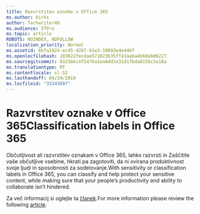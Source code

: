```yaml
---
title: Razvrstitev oznake v Office 365
ms.author: kirks
author: Techwriter40
ms.audience: ITPro
ms.topic: article
ROBOTS: NOINDEX, NOFOLLOW
localization_priority: Normal
ms.assetid: 6bfa1924-ec45-42b7-b1e3-10093e4e446f
ms.openlocfilehash: 103622fecdae571023b35ff43aaba4b68eb06227
ms.sourcegitcommit: 03258ec4f5476a1ea6dd3a31d17bda815bc5a18a
ms.translationtype: MT
ms.contentlocale: sl-SI
ms.lasthandoff: 04/24/2019
ms.locfileid: "33243697"
---
```

# <a name="classification-labels-in-office-365"></a><span data-ttu-id="bd959-102">Razvrstitev oznake v Office 365</span><span class="sxs-lookup"><span data-stu-id="bd959-102">Classification labels in Office 365</span></span>

<span data-ttu-id="bd959-103">Občutljivost ali razvrstitev oznakam v Office 365, lahko razvrsti in Zaščitite vaše občutljive vsebine, hkrati pa zagotoviti, da ni ovirana produktivnost svoje ljudi in sposobnosti za sodelovanje.</span><span class="sxs-lookup"><span data-stu-id="bd959-103">With sensitivity or classification labels in Office 365, you can classify and help protect your sensitive content, while making sure that your people’s productivity and ability to collaborate isn’t hindered.</span></span>

<span data-ttu-id="bd959-104">Za več informacij si oglejte ta [članek](https://docs.microsoft.com/en-us/office365/securitycompliance/sensitivity-labels).</span><span class="sxs-lookup"><span data-stu-id="bd959-104">For more information please review the following [article](https://docs.microsoft.com/en-us/office365/securitycompliance/sensitivity-labels).</span></span>
